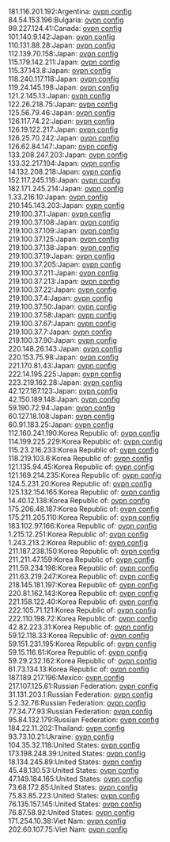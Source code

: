 181.116.201.192:Argentina: [ovpn config](vpn/181_116_201_192.ovpn)  
84.54.153.196:Bulgaria: [ovpn config](vpn/84_54_153_196.ovpn)  
99.227.124.41:Canada: [ovpn config](vpn/99_227_124_41.ovpn)  
101.140.9.142:Japan: [ovpn config](vpn/101_140_9_142.ovpn)  
110.131.88.28:Japan: [ovpn config](vpn/110_131_88_28.ovpn)  
112.139.70.158:Japan: [ovpn config](vpn/112_139_70_158.ovpn)  
115.179.142.211:Japan: [ovpn config](vpn/115_179_142_211.ovpn)  
115.37.143.8:Japan: [ovpn config](vpn/115_37_143_8.ovpn)  
118.240.117.118:Japan: [ovpn config](vpn/118_240_117_118.ovpn)  
119.24.145.198:Japan: [ovpn config](vpn/119_24_145_198.ovpn)  
121.2.145.13:Japan: [ovpn config](vpn/121_2_145_13.ovpn)  
122.26.218.75:Japan: [ovpn config](vpn/122_26_218_75.ovpn)  
125.56.79.46:Japan: [ovpn config](vpn/125_56_79_46.ovpn)  
126.117.74.22:Japan: [ovpn config](vpn/126_117_74_22.ovpn)  
126.19.122.217:Japan: [ovpn config](vpn/126_19_122_217.ovpn)  
126.25.70.242:Japan: [ovpn config](vpn/126_25_70_242.ovpn)  
126.62.84.147:Japan: [ovpn config](vpn/126_62_84_147.ovpn)  
133.208.247.203:Japan: [ovpn config](vpn/133_208_247_203.ovpn)  
133.32.217.104:Japan: [ovpn config](vpn/133_32_217_104.ovpn)  
14.132.208.218:Japan: [ovpn config](vpn/14_132_208_218.ovpn)  
152.117.245.118:Japan: [ovpn config](vpn/152_117_245_118.ovpn)  
182.171.245.214:Japan: [ovpn config](vpn/182_171_245_214.ovpn)  
1.33.216.10:Japan: [ovpn config](vpn/1_33_216_10.ovpn)  
210.145.143.203:Japan: [ovpn config](vpn/210_145_143_203.ovpn)  
219.100.37.1:Japan: [ovpn config](vpn/219_100_37_1.ovpn)  
219.100.37.108:Japan: [ovpn config](vpn/219_100_37_108.ovpn)  
219.100.37.109:Japan: [ovpn config](vpn/219_100_37_109.ovpn)  
219.100.37.125:Japan: [ovpn config](vpn/219_100_37_125.ovpn)  
219.100.37.138:Japan: [ovpn config](vpn/219_100_37_138.ovpn)  
219.100.37.19:Japan: [ovpn config](vpn/219_100_37_19.ovpn)  
219.100.37.205:Japan: [ovpn config](vpn/219_100_37_205.ovpn)  
219.100.37.211:Japan: [ovpn config](vpn/219_100_37_211.ovpn)  
219.100.37.213:Japan: [ovpn config](vpn/219_100_37_213.ovpn)  
219.100.37.22:Japan: [ovpn config](vpn/219_100_37_22.ovpn)  
219.100.37.4:Japan: [ovpn config](vpn/219_100_37_4.ovpn)  
219.100.37.50:Japan: [ovpn config](vpn/219_100_37_50.ovpn)  
219.100.37.58:Japan: [ovpn config](vpn/219_100_37_58.ovpn)  
219.100.37.67:Japan: [ovpn config](vpn/219_100_37_67.ovpn)  
219.100.37.7:Japan: [ovpn config](vpn/219_100_37_7.ovpn)  
219.100.37.90:Japan: [ovpn config](vpn/219_100_37_90.ovpn)  
220.148.26.143:Japan: [ovpn config](vpn/220_148_26_143.ovpn)  
220.153.75.98:Japan: [ovpn config](vpn/220_153_75_98.ovpn)  
221.170.81.43:Japan: [ovpn config](vpn/221_170_81_43.ovpn)  
222.14.195.225:Japan: [ovpn config](vpn/222_14_195_225.ovpn)  
223.219.162.28:Japan: [ovpn config](vpn/223_219_162_28.ovpn)  
42.127.187.123:Japan: [ovpn config](vpn/42_127_187_123.ovpn)  
42.150.189.148:Japan: [ovpn config](vpn/42_150_189_148.ovpn)  
59.190.72.94:Japan: [ovpn config](vpn/59_190_72_94.ovpn)  
60.127.18.108:Japan: [ovpn config](vpn/60_127_18_108.ovpn)  
60.91.183.25:Japan: [ovpn config](vpn/60_91_183_25.ovpn)  
112.160.241.190:Korea Republic of: [ovpn config](vpn/112_160_241_190.ovpn)  
114.199.225.229:Korea Republic of: [ovpn config](vpn/114_199_225_229.ovpn)  
115.23.216.233:Korea Republic of: [ovpn config](vpn/115_23_216_233.ovpn)  
118.219.103.6:Korea Republic of: [ovpn config](vpn/118_219_103_6.ovpn)  
121.135.94.45:Korea Republic of: [ovpn config](vpn/121_135_94_45.ovpn)  
121.169.214.235:Korea Republic of: [ovpn config](vpn/121_169_214_235.ovpn)  
124.5.231.20:Korea Republic of: [ovpn config](vpn/124_5_231_20.ovpn)  
125.132.154.165:Korea Republic of: [ovpn config](vpn/125_132_154_165.ovpn)  
14.40.12.138:Korea Republic of: [ovpn config](vpn/14_40_12_138.ovpn)  
175.206.48.187:Korea Republic of: [ovpn config](vpn/175_206_48_187.ovpn)  
175.211.205.110:Korea Republic of: [ovpn config](vpn/175_211_205_110.ovpn)  
183.102.97.166:Korea Republic of: [ovpn config](vpn/183_102_97_166.ovpn)  
1.215.12.251:Korea Republic of: [ovpn config](vpn/1_215_12_251.ovpn)  
1.243.213.2:Korea Republic of: [ovpn config](vpn/1_243_213_2.ovpn)  
211.187.238.150:Korea Republic of: [ovpn config](vpn/211_187_238_150.ovpn)  
211.211.47.159:Korea Republic of: [ovpn config](vpn/211_211_47_159.ovpn)  
211.59.234.198:Korea Republic of: [ovpn config](vpn/211_59_234_198.ovpn)  
211.63.219.247:Korea Republic of: [ovpn config](vpn/211_63_219_247.ovpn)  
218.145.181.197:Korea Republic of: [ovpn config](vpn/218_145_181_197.ovpn)  
220.81.162.143:Korea Republic of: [ovpn config](vpn/220_81_162_143.ovpn)  
221.158.122.40:Korea Republic of: [ovpn config](vpn/221_158_122_40.ovpn)  
222.105.71.121:Korea Republic of: [ovpn config](vpn/222_105_71_121.ovpn)  
222.110.198.72:Korea Republic of: [ovpn config](vpn/222_110_198_72.ovpn)  
42.82.223.31:Korea Republic of: [ovpn config](vpn/42_82_223_31.ovpn)  
59.12.118.33:Korea Republic of: [ovpn config](vpn/59_12_118_33.ovpn)  
59.151.231.195:Korea Republic of: [ovpn config](vpn/59_151_231_195.ovpn)  
59.15.116.61:Korea Republic of: [ovpn config](vpn/59_15_116_61.ovpn)  
59.29.232.162:Korea Republic of: [ovpn config](vpn/59_29_232_162.ovpn)  
61.73.134.13:Korea Republic of: [ovpn config](vpn/61_73_134_13.ovpn)  
187.189.217.196:Mexico: [ovpn config](vpn/187_189_217_196.ovpn)  
217.107.125.61:Russian Federation: [ovpn config](vpn/217_107_125_61.ovpn)  
31.131.203.1:Russian Federation: [ovpn config](vpn/31_131_203_1.ovpn)  
5.2.32.76:Russian Federation: [ovpn config](vpn/5_2_32_76.ovpn)  
77.34.77.93:Russian Federation: [ovpn config](vpn/77_34_77_93.ovpn)  
95.84.132.179:Russian Federation: [ovpn config](vpn/95_84_132_179.ovpn)  
184.22.11.202:Thailand: [ovpn config](vpn/184_22_11_202.ovpn)  
93.73.10.21:Ukraine: [ovpn config](vpn/93_73_10_21.ovpn)  
104.35.32.118:United States: [ovpn config](vpn/104_35_32_118.ovpn)  
173.198.248.39:United States: [ovpn config](vpn/173_198_248_39.ovpn)  
18.134.245.89:United States: [ovpn config](vpn/18_134_245_89.ovpn)  
45.48.130.53:United States: [ovpn config](vpn/45_48_130_53.ovpn)  
47.149.184.165:United States: [ovpn config](vpn/47_149_184_165.ovpn)  
73.68.172.85:United States: [ovpn config](vpn/73_68_172_85.ovpn)  
75.83.85.223:United States: [ovpn config](vpn/75_83_85_223.ovpn)  
76.135.157.145:United States: [ovpn config](vpn/76_135_157_145.ovpn)  
76.87.58.92:United States: [ovpn config](vpn/76_87_58_92.ovpn)  
171.254.10.38:Viet Nam: [ovpn config](vpn/171_254_10_38.ovpn)  
202.60.107.75:Viet Nam: [ovpn config](vpn/202_60_107_75.ovpn)  
